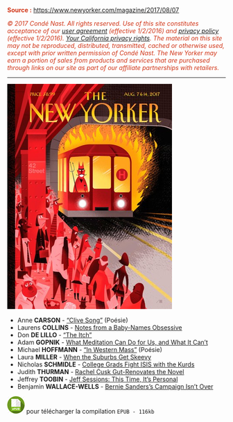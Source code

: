 <font color="#d13416"><b>Source :</b> https://www.newyorker.com/magazine/2017/08/07

<i><span role="img" aria-label="copyright icon" data-reactid="890">©</span> 2017 Condé Nast. All rights reserved. Use of this site constitutes acceptance of our [user agreement](http://www.condenast.com/privacy-policy) (effective 1/2/2016) and [privacy policy](http://www.condenast.com/privacy-policy#privacypolicy) (effective 1/2/2016). [Your California privacy rights](http://www.condenast.com/privacy-policy#privacypolicy-california). The material on this site may not be reproduced, distributed, transmitted, cached or otherwise used, except with prior written permission of Condé Nast. _The New Yorker_ may earn a portion of sales from products and services that are purchased through links on our site as part of our affiliate partnerships with retailers.</i></font>

---

![](20170807_NYorker.jpg "The New Yorker - August 7th & 14th, 2017")

* Anne **CARSON** - [“Clive Song”](https://www.evernote.com/shard/s122/sh/a9ad5e3f-de95-4820-935a-d26fee880407/812fc8b57d969669b053fd485c14a271) (Poésie)
* Laurens **COLLINS** - [Notes from a Baby-Names Obsessive](https://www.evernote.com/shard/s122/sh/0115a5b1-6f14-4460-923a-74448258b1a8/11c0a6d58279cbc1a3f2a057940ca406)
* Don **DE LILLO** - [“The Itch”](https://www.evernote.com/shard/s122/sh/c28e454e-3421-48b3-84d5-15f621596aee/668e611170e6e369ec5f515b1779ad16)
* Adam **GOPNIK** - [What Meditation Can Do for Us, and What It Can’t](https://www.evernote.com/shard/s122/sh/815e38a7-e236-4b2d-b24d-5400b4fe9b75/8f7cc4901f96d0ef73f0b0b874751992)
* Michael **HOFFMANN** - [“In Western Mass”](https://www.evernote.com/shard/s122/sh/1ac3e67f-5218-43ac-b5b4-b0e00d3cbf58/4df65c70abd2bfc6624d9a46aa248913) (Poésie)
* Laura **MILLER** - [When the Suburbs Get Skeevy](https://www.evernote.com/shard/s122/sh/67cd5148-003f-4893-943b-3ce3d21be60a/ea964b513449f61e3605f2baa940a284)
* Nicholas **SCHMIDLE** - [College Grads Fight ISIS with the Kurds](https://www.evernote.com/shard/s122/sh/0649e3e7-3cb0-48a3-a4e3-2fb0285f31b1/2c2fe342c8e34bd4ceb39081f12637ae)
* Judith **THURMAN** - [Rachel Cusk Gut-Renovates the Novel](https://www.evernote.com/shard/s122/sh/9c82d858-ca5f-457f-a2e6-3fff9b560822/598ba54d00f42405fbb67ab137a10f5a)
* Jeffrey **TOOBIN** - [Jeff Sessions: This Time, It’s Personal](https://www.evernote.com/shard/s122/sh/6fa5f886-d056-47f5-84cf-88bc4d6de834/378849297dcc4b64da606898e2a060b4)
* Benjamin **WALLACE-WELLS** - [Bernie Sanders’s Campaign Isn’t Over](https://www.evernote.com/shard/s122/sh/a1ba12e4-1793-496c-9c98-61743c5e6bbd/d13c08c8b4f1d6fcca4ffe0a3f8e51df)

[![](epub.png "lire les articles hors-ligne")](20170807_NYorker.epub) pour télécharger la compilation `EPUB - 116kb`